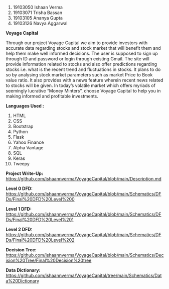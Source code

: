 1. 19103050 Ishaan Verma
2. 19103071 Trisha Bassan
3. 19103105 Ananya Gupta
4. 19103126 Navya Aggarwal

**Voyage Capital** 

Through our project Voyage Capital we aim to provide investors with accurate data regarding stocks and stock market that will benefit them and help them make well informed decisions. The user is supposed to sign up through ID and password or login through existing Gmail. The site will provide information related to stocks and also offer predictions regarding stocks i.e. what is the recent trend and fluctuations in stocks. It plans to do so by analysing stock market parameters such as market Price to Book value ratio. It also provides with a news feature wherein recent news related to stocks will be given. In today’s volatile market which offers myriads of seemingly lucrative “Money Minters”, choose Voyage Capital to help you in making informed and profitable investments.

**Languages Used :**

1. HTML
2. CSS
3. Bootstrap
4. Python
5. Flask
6. Yahoo Finance
7. Alpha Vantage
8. SQL
9. Keras
10. Tweepy

**Project Write-Up:**  
https://github.com/ishaannverma/VoyageCapital/blob/main/Description.md  
  
**Level 0 DFD:**  
https://github.com/ishaannverma/VoyageCapital/blob/main/Schematics/DFDs/Final%20DFD%20Level%200  
  
**Level 1 DFD:**
https://github.com/ishaannverma/VoyageCapital/blob/main/Schematics/DFDs/Final%20DFD%20Level%201
  
**Level 2 DFD:**
https://github.com/ishaannverma/VoyageCapital/blob/main/Schematics/DFDs/Final%20DFD%20Level%202
  
**Decision Tree:**  
https://github.com/ishaannverma/VoyageCapital/blob/main/Schematics/Decision%20Tree/Final%20Decision%20tree 
  
**Data Dictionary:**  
https://github.com/ishaannverma/VoyageCapital/tree/main/Schematics/Data%20Dictionary
